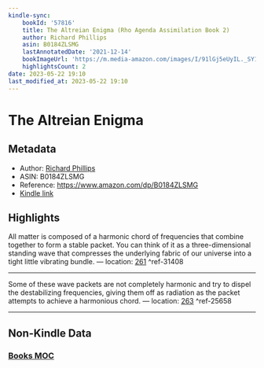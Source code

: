 ```yaml
---
kindle-sync:
    bookId: '57816'
    title: The Altreian Enigma (Rho Agenda Assimilation Book 2)
    author: Richard Phillips
    asin: B0184ZLSMG
    lastAnnotatedDate: '2021-12-14'
    bookImageUrl: 'https://m.media-amazon.com/images/I/91lGj5eUyIL._SY160.jpg'
    highlightsCount: 2
date: 2023-05-22 19:10
last_modified_at: 2023-05-22 19:10
---
```


# The Altreian Enigma

## Metadata

-   Author: [Richard Phillips](https://www.amazon.comundefined)
-   ASIN: B0184ZLSMG
-   Reference: https://www.amazon.com/dp/B0184ZLSMG
-   [Kindle link](kindle://book?action=open&asin=B0184ZLSMG)

## Highlights

All matter is composed of a harmonic chord of frequencies that combine together to form a stable packet. You can think of it as a three-dimensional standing wave that compresses the underlying fabric of our universe into a tight little vibrating bundle. — location: [261](kindle://book?action=open&asin=B0184ZLSMG&location=261) ^ref-31408

---

Some of these wave packets are not completely harmonic and try to dispel the destabilizing frequencies, giving them off as radiation as the packet attempts to achieve a harmonious chord. — location: [263](kindle://book?action=open&asin=B0184ZLSMG&location=263) ^ref-25658

---

## Non-Kindle Data

### [Books MOC](Books%20MOC.md)
